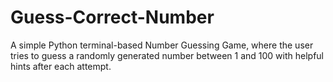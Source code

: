 # Guess-Correct-Number
A simple Python terminal-based Number Guessing Game, where the user tries to guess a randomly generated number between 1 and 100 with helpful hints after each attempt.
